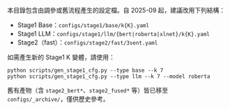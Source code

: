 本目錄包含由調參或舊流程產生的設定檔。自 2025-09 起，建議改用下列結構：

- Stage1 Base：`configs/stage1/base/k{K}.yaml`
- Stage1 LLM：`configs/stage1/llm/{bert|roberta|xlnet}/k{K}.yaml`
- Stage2（fast）：`configs/stage2/fast/3sent.yaml`

如需產生新的 Stage1 K 變體，請使用：

```
python scripts/gen_stage1_cfg.py --type base --k 7
python scripts/gen_stage1_cfg.py --type llm --k 7 --model roberta
```

舊有產物（含 `stage2_bert*`、`stage2_fused*` 等）皆已移至 `configs/_archive/`，僅供歷史參考。

